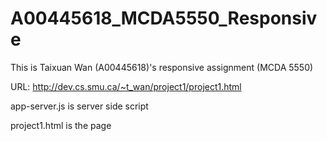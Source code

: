# A00445618_MCDA5550_Responsive
This is Taixuan Wan (A00445618)'s responsive assignment (MCDA 5550)

URL: http://dev.cs.smu.ca/~t_wan/project1/project1.html

app-server.js is server side script

project1.html is the page 
